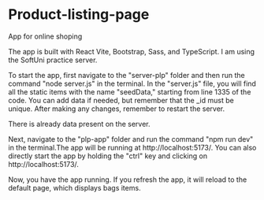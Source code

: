 # Product-listing-page
App for online shoping

The app is built with React Vite, Bootstrap, Sass, and TypeScript. I am using the SoftUni practice server.

To start the app, first navigate to the "server-plp" folder and then run the command "node server.js" in the terminal. In the "server.js" file, you will find all the static items with the name "seedData," starting from line 1335 of the code. You can add data if needed, but remember that the _id must be unique. After making any changes, remember to restart the server.

There is already data present on the server.

Next, navigate to the "plp-app" folder and run the command "npm run dev" in the terminal.The app will be running at http://localhost:5173/. You can also directly start the app by holding the "ctrl" key and clicking on http://localhost:5173/.

Now, you have the app running. If you refresh the app, it will reload to the default page, which displays bags items.
